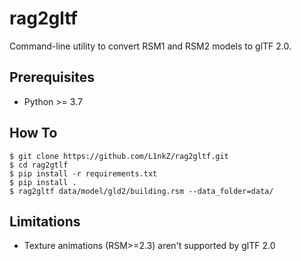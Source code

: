 # rag2gltf

Command-line utility to convert RSM1 and RSM2 models to glTF 2.0.

## Prerequisites

* Python >= 3.7

## How To

```
$ git clone https://github.com/L1nkZ/rag2gltf.git
$ cd rag2gtlf
$ pip install -r requirements.txt
$ pip install .
$ rag2gltf data/model/gld2/building.rsm --data_folder=data/
```

## Limitations

* Texture animations (RSM>=2.3) aren't supported by glTF 2.0
